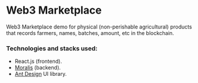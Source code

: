# Web3 Marketplace
Web3 Marketplace demo for physical (non-perishable agricultural) products that records farmers, names, batches, amount, etc in the blockchain.

### Technologies and stacks used:
- React.js (frontend).
- [Moralis](https://github.com/MoralisWeb3/react-moralis) (backend).
- [Ant Design](https://ant.d) UI library.
